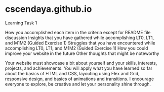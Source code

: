 # cscendaya.github.io 
 Learning Task 1

How you accomplished each item in the criteria except for README file discussion
Insights that you have gathered while accomplishing LT0, LT1, and M1M2 (Guided Exercise 1)
Struggles that you have encountered while accomplishing LT0, LT1, and M1M2 (Guided Exercise 1)
How you could improve your website in the future
Other thoughts that might be noteworthy

Your website must showcase a bit about yourself and your skills, interests, projects, and achievements. You will apply what you have learned so far about the basics of HTML and CSS, layouting using Flex and Grid, responsive design, and basics of animations and transitions. I encourage everyone to explore, be creative and let your personality shine through. 